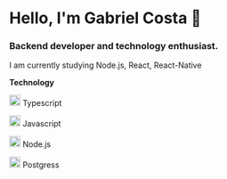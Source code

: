 # Hello, I'm Gabriel Costa 👋

### Backend developer and technology enthusiast.

I am currently studying Node.js, React, React-Native

<b>Technology</b>

  <img src="https://cdn.svgporn.com/logos/typescript-icon.svg" width="20px"> Typescript 
  
  <img src="https://cdn.svgporn.com/logos/javascript.svg" width="20px"> Javascript 
 
  <img src="https://cdn.svgporn.com/logos/nodejs-icon.svg" width="20px"> Node.js

  <img src="https://cdn.svgporn.com/logos/postgresql.svg" width="20px"> Postgress
